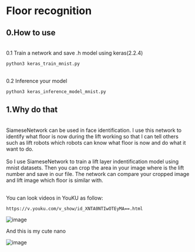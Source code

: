 # Floor recognition

## 0.How to use

<br>0.1 Train a network and save .h model using keras(2.2.4)<br>

```python3 keras_train_mnist.py```<br>

<br>0.2 Inference your model<br>

```python3 keras_inference_model_mnist.py```<br>


## 1.Why do that
<br>
SiameseNetwork can be used in face identification. I use this network to identify what floor is now during the lift working so that I can tell others such as lift robots which robots can know what floor is now and do what it want to do.
<br>

<br>
So I use SiameseNetwork to train a lift layer indentification model using mnist datasets. Then you can crop the area in your image where is the lift number and save in our file. The network can compare your cropped image and lift image which floor is similar with.
<br>

<br>You can look videos in YouKU as follow:<br>
```
https://v.youku.com/v_show/id_XNTA0NTIwOTEyMA==.html
```

![image](https://github.com/zhucheng725/siamesenet_keras/blob/main/result.gif)

And this is my cute nano<br>

![image](https://github.com/zhucheng725/siamesenet_keras/blob/main/nano.jpg)
